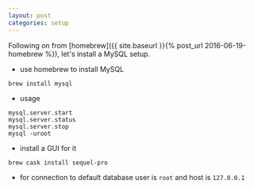 ```yaml
---
layout: post
categories: setup
---
```

Following on from [homebrew]({{ site.baseurl }}{% post_url 2016-06-19-homebrew %}), let's install a MySQL setup.

* use homebrew to install MySQL

```
brew install mysql
```

* usage

```
mysql.server.start
mysql.server.status
mysql.server.stop
mysql -uroot
```

* install a GUI for it

```
brew cask install sequel-pro
```

* for connection to default database user is `root` and host is `127.0.0.1`
